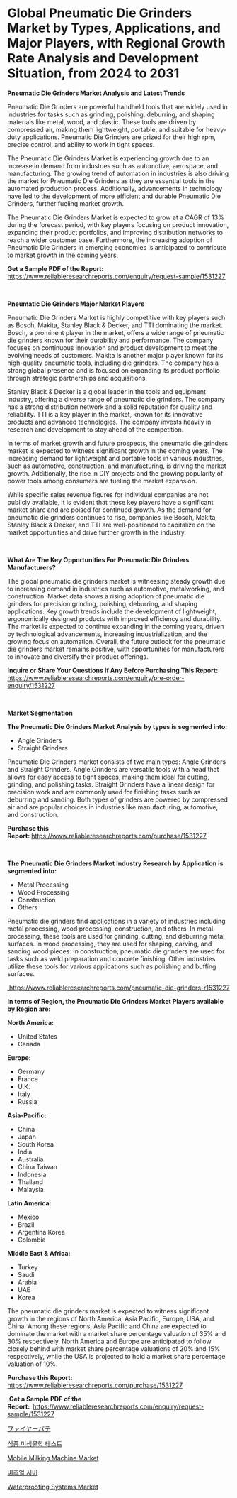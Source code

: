 <p><h1>Global Pneumatic Die Grinders Market by Types, Applications, and Major Players, with Regional Growth Rate Analysis and Development Situation, from 2024 to 2031</h1></p><p><strong>Pneumatic Die Grinders Market Analysis and Latest Trends</strong></p>
<p><p>Pneumatic Die Grinders are powerful handheld tools that are widely used in industries for tasks such as grinding, polishing, deburring, and shaping materials like metal, wood, and plastic. These tools are driven by compressed air, making them lightweight, portable, and suitable for heavy-duty applications. Pneumatic Die Grinders are prized for their high rpm, precise control, and ability to work in tight spaces.</p><p>The Pneumatic Die Grinders Market is experiencing growth due to an increase in demand from industries such as automotive, aerospace, and manufacturing. The growing trend of automation in industries is also driving the market for Pneumatic Die Grinders as they are essential tools in the automated production process. Additionally, advancements in technology have led to the development of more efficient and durable Pneumatic Die Grinders, further fueling market growth.</p><p>The Pneumatic Die Grinders Market is expected to grow at a CAGR of 13% during the forecast period, with key players focusing on product innovation, expanding their product portfolios, and improving distribution networks to reach a wider customer base. Furthermore, the increasing adoption of Pneumatic Die Grinders in emerging economies is anticipated to contribute to market growth in the coming years.</p></p>
<p><strong>Get a Sample PDF of the Report:&nbsp;</strong> <a href="https://www.reliableresearchreports.com/enquiry/request-sample/1531227">https://www.reliableresearchreports.com/enquiry/request-sample/1531227</a></p>
<p>&nbsp;</p>
<p><strong>Pneumatic Die Grinders Major Market Players</strong></p>
<p><p>Pneumatic Die Grinders Market is highly competitive with key players such as Bosch, Makita, Stanley Black & Decker, and TTI dominating the market. Bosch, a prominent player in the market, offers a wide range of pneumatic die grinders known for their durability and performance. The company focuses on continuous innovation and product development to meet the evolving needs of customers. Makita is another major player known for its high-quality pneumatic tools, including die grinders. The company has a strong global presence and is focused on expanding its product portfolio through strategic partnerships and acquisitions.</p><p>Stanley Black & Decker is a global leader in the tools and equipment industry, offering a diverse range of pneumatic die grinders. The company has a strong distribution network and a solid reputation for quality and reliability. TTI is a key player in the market, known for its innovative products and advanced technologies. The company invests heavily in research and development to stay ahead of the competition.</p><p>In terms of market growth and future prospects, the pneumatic die grinders market is expected to witness significant growth in the coming years. The increasing demand for lightweight and portable tools in various industries, such as automotive, construction, and manufacturing, is driving the market growth. Additionally, the rise in DIY projects and the growing popularity of power tools among consumers are fueling the market expansion.</p><p>While specific sales revenue figures for individual companies are not publicly available, it is evident that these key players have a significant market share and are poised for continued growth. As the demand for pneumatic die grinders continues to rise, companies like Bosch, Makita, Stanley Black & Decker, and TTI are well-positioned to capitalize on the market opportunities and drive further growth in the industry.</p></p>
<p>&nbsp;</p>
<p><strong>What Are The Key Opportunities For Pneumatic Die Grinders Manufacturers?</strong></p>
<p><p>The global pneumatic die grinders market is witnessing steady growth due to increasing demand in industries such as automotive, metalworking, and construction. Market data shows a rising adoption of pneumatic die grinders for precision grinding, polishing, deburring, and shaping applications. Key growth trends include the development of lightweight, ergonomically designed products with improved efficiency and durability. The market is expected to continue expanding in the coming years, driven by technological advancements, increasing industrialization, and the growing focus on automation. Overall, the future outlook for the pneumatic die grinders market remains positive, with opportunities for manufacturers to innovate and diversify their product offerings.</p></p>
<p><strong>Inquire or Share Your Questions If Any Before Purchasing This Report:</strong> <a href="https://www.reliableresearchreports.com/enquiry/pre-order-enquiry/1531227">https://www.reliableresearchreports.com/enquiry/pre-order-enquiry/1531227</a></p>
<p>&nbsp;</p>
<p><strong>Market Segmentation</strong></p>
<p><strong>The Pneumatic Die Grinders Market Analysis by types is segmented into:</strong></p>
<p><ul><li>Angle Grinders</li><li>Straight Grinders</li></ul></p>
<p><p>Pneumatic Die Grinders market consists of two main types: Angle Grinders and Straight Grinders. Angle Grinders are versatile tools with a head that allows for easy access to tight spaces, making them ideal for cutting, grinding, and polishing tasks. Straight Grinders have a linear design for precision work and are commonly used for finishing tasks such as deburring and sanding. Both types of grinders are powered by compressed air and are popular choices in industries like manufacturing, automotive, and construction.</p></p>
<p><strong>Purchase this Report:&nbsp;</strong><a href="https://www.reliableresearchreports.com/purchase/1531227">https://www.reliableresearchreports.com/purchase/1531227</a></p>
<p>&nbsp;</p>
<p><strong>The Pneumatic Die Grinders Market Industry Research by Application is segmented into:</strong></p>
<p><ul><li>Metal Processing</li><li>Wood Processing</li><li>Construction</li><li>Others</li></ul></p>
<p><p>Pneumatic die grinders find applications in a variety of industries including metal processing, wood processing, construction, and others. In metal processing, these tools are used for grinding, cutting, and deburring metal surfaces. In wood processing, they are used for shaping, carving, and sanding wood pieces. In construction, pneumatic die grinders are used for tasks such as weld preparation and concrete finishing. Other industries utilize these tools for various applications such as polishing and buffing surfaces.</p></p>
<p><a href="https://www.reliableresearchreports.com/pneumatic-die-grinders-r1531227">&nbsp;https://www.reliableresearchreports.com/pneumatic-die-grinders-r1531227</a></p>
<p><strong>In terms of Region, the Pneumatic Die Grinders Market Players available by Region are:</strong></p>
<p>
    <p> <strong> North America: </strong>
        <ul>
            <li>United States</li>
            <li>Canada</li>
        </ul>
        </p> 
    <p> <strong> Europe: </strong>
        <ul>
            <li>Germany</li>
            <li>France</li>
            <li>U.K.</li>
            <li>Italy</li>
            <li>Russia</li>
        </ul>
        </p> 
    <p> <strong> Asia-Pacific: </strong>
        <ul>
            <li>China</li>
            <li>Japan</li>
            <li>South Korea</li>
            <li>India</li>
            <li>Australia</li>
            <li>China Taiwan</li>
            <li>Indonesia</li>
            <li>Thailand</li>
            <li>Malaysia</li>
        </ul>
        </p> 
    <p> <strong> Latin America: </strong>
        <ul>
            <li>Mexico</li>
            <li>Brazil</li>
            <li>Argentina Korea</li>
            <li>Colombia</li>
        </ul>
        </p> 
    <p> <strong> Middle East & Africa: </strong>
        <ul>
            <li>Turkey</li>
            <li>Saudi</li>
            <li>Arabia</li>
            <li>UAE</li>
            <li>Korea</li>
        </ul>
    </p>
    </p>
<p><p>The pneumatic die grinders market is expected to witness significant growth in the regions of North America, Asia Pacific, Europe, USA, and China. Among these regions, Asia Pacific and China are expected to dominate the market with a market share percentage valuation of 35% and 30% respectively. North America and Europe are anticipated to follow closely behind with market share percentage valuations of 20% and 15% respectively, while the USA is projected to hold a market share percentage valuation of 10%.</p></p>
<p><strong>Purchase this Report: </strong><a href="https://www.reliableresearchreports.com/purchase/1531227">https://www.reliableresearchreports.com/purchase/1531227</a></p>
<p>&nbsp;<strong>Get a Sample PDF of the Report:&nbsp;&nbsp;</strong><a href="https://www.reliableresearchreports.com/enquiry/request-sample/1531227">https://www.reliableresearchreports.com/enquiry/request-sample/1531227</a></p>
<p><strong></strong></p>
<p><p><a href="https://github.com/avwofrml53535/Market-Research-Report-List-1/blob/main/446742629438.md">ファイヤーパテ</a></p><p><a href="https://github.com/lzuwsfreyoq70/Market-Research-Report-List-1/blob/main/574931427042.md">식품 미생물학 테스트</a></p><p><a href="https://github.com/elizabethdagraca/Market-Research-Report-List-2/blob/main/mobile-milking-machine-market.md">Mobile Milking Machine Market</a></p><p><a href="https://github.com/TrevorKruvalis5678/Market-Research-Report-List-1/blob/main/967070627043.md">버추얼 서버</a></p><p><a href="https://issuu.com/reportprime-2/docs/waterproofing-systems-market-size-2030.pptx">Waterproofing Systems Market</a></p></p>